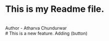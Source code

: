 # This is my Readme file. 
<br>
Author - Atharva Chundurwar
<br>
# This is a new feature. Adding (button)